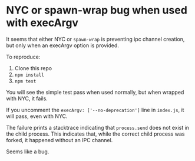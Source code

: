 # NYC or spawn-wrap bug when used with execArgv

It seems that either NYC or `spawn-wrap` is preventing ipc channel creation, but only when an execArgv option is provided.

To reproduce:

1. Clone this repo
2. `npm install`
3. `npm test`


You will see the simple test pass when used normally, but when wrapped with NYC, it fails.

If you uncomment the `execArgv: ['--no-deprecation']` line in `index.js`, it will pass, even with NYC.

The failure prints a stacktrace indicating that `process.send` does not exist in the child process. This indicates that, while the correct child process was forked, it happened without an IPC channel.

Seems like a bug.
